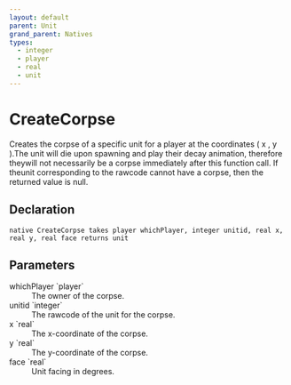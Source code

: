 ```yaml
---
layout: default
parent: Unit
grand_parent: Natives
types:
  - integer
  - player
  - real
  - unit
---
```


# CreateCorpse
Creates the corpse of a specific unit for a player at the coordinates ( x , y ).The unit will die upon spawning and play their decay animation, therefore theywill not necessarily be a corpse immediately after this function call. If theunit corresponding to the rawcode cannot have a corpse, then the returned value is null.

## Declaration

```
native CreateCorpse takes player whichPlayer, integer unitid, real x, real y, real face returns unit
```

## Parameters
<dl>
  <dt>whichPlayer `player`</dt>
  <dd>The owner of the corpse.</dd>

  <dt>unitid `integer`</dt>
  <dd>The rawcode of the unit for the corpse.</dd>

  <dt>x `real`</dt>
  <dd>The x-coordinate of the corpse.</dd>

  <dt>y `real`</dt>
  <dd>The y-coordinate of the corpse.</dd>

  <dt>face `real`</dt>
  <dd>Unit facing in degrees.</dd>
</dl>